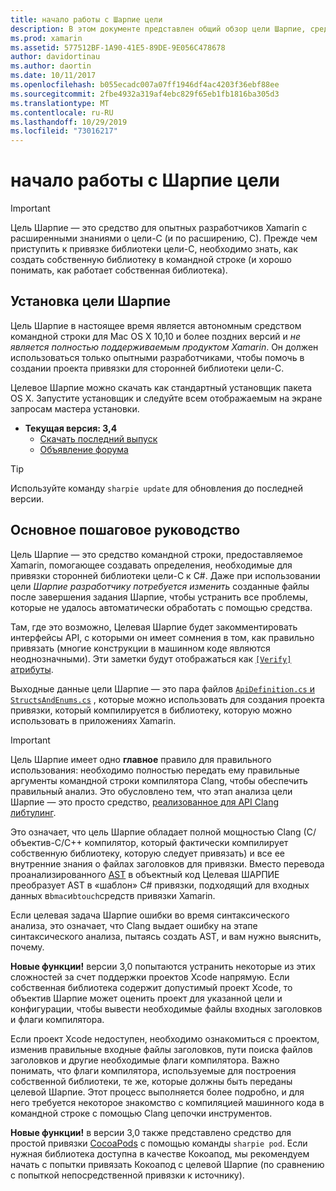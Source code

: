 ```yaml
---
title: начало работы с Шарпие цели
description: В этом документе представлен общий обзор цели Шарпие, средства, используемого для автоматизации создания C# привязок к коду цели-C.
ms.prod: xamarin
ms.assetid: 577512BF-1A90-41E5-89DE-9E056C478678
author: davidortinau
ms.author: daortin
ms.date: 10/11/2017
ms.openlocfilehash: b055ecadc007a07ff1946df4ac4203f36ebf88ee
ms.sourcegitcommit: 2fbe4932a319af4ebc829f65eb1fb1816ba305d3
ms.translationtype: MT
ms.contentlocale: ru-RU
ms.lasthandoff: 10/29/2019
ms.locfileid: "73016217"
---
```

# <a name="getting-started-with-objective-sharpie"></a>начало работы с Шарпие цели

> [!IMPORTANT]
> Цель Шарпие — это средство для опытных разработчиков Xamarin с расширенными знаниями о цели-C (и по расширению, C). Прежде чем приступить к привязке библиотеки цели-C, необходимо знать, как создать собственную библиотеку в командной строке (и хорошо понимать, как работает собственная библиотека).

<a name="installing" />

## <a name="installing-objective-sharpie"></a>Установка цели Шарпие

Цель Шарпие в настоящее время является автономным средством командной строки для Mac OS X 10,10 и более поздних версий и _не является полностью поддерживаемым продуктом Xamarin_. Он должен использоваться только опытными разработчиками, чтобы помочь в создании проекта привязки для сторонней библиотеки цели-C.

Целевое Шарпие можно скачать как стандартный установщик пакета OS X.
Запустите установщик и следуйте всем отображаемым на экране запросам мастера установки.

- **Текущая версия: 3,4**
  - [Скачать последний выпуск](https://dl.xamarin.com/objective-sharpie/ObjectiveSharpie.pkg)
  - [Объявление форума](https://forums.xamarin.com/discussion/104800/objective-sharpie-3-4)

> [!TIP]
> Используйте команду `sharpie update` для обновления до последней версии.

## <a name="basic-walkthrough"></a>Основное пошаговое руководство

Цель Шарпие — это средство командной строки, предоставляемое Xamarin, помогающее создавать определения, необходимые для привязки сторонней библиотеки цели-C к C#.
Даже при использовании цели *Шарпие разработчику потребуется изменить* созданные файлы после завершения задания Шарпие, чтобы устранить все проблемы, которые не удалось автоматически обработать с помощью средства.

Там, где это возможно, Целевая Шарпие будет закомментировать интерфейсы API, с которыми он имеет сомнения в том, как правильно привязать (многие конструкции в машинном коде являются неоднозначными).
Эти заметки будут отображаться как [`[Verify]` атрибуты](~/cross-platform/macios/binding/objective-sharpie/platform/verify.md).

Выходные данные цели Шарпие — это пара файлов [`ApiDefinition.cs` и `StructsAndEnums.cs`](~/cross-platform/macios/binding/objective-sharpie/platform/apidefinitions-structsandenums.md) , которые можно использовать для создания проекта привязки, который компилируется в библиотеку, которую можно использовать в приложениях Xamarin.

> [!IMPORTANT]
> Цель Шарпие имеет одно **главное** правило для правильного использования: необходимо полностью передать ему правильные аргументы командной строки компилятора Clang, чтобы обеспечить правильный анализ. Это обусловлено тем, что этап анализа цели Шарпие — это просто средство, [реализованное для API Clang либтулинг](https://clang.llvm.org/docs/LibTooling.html).

Это означает, что цель Шарпие обладает полной мощностью Clang (C/объектив-C/C++ компилятор, который фактически компилирует собственную библиотеку, которую следует привязать) и все ее внутренние знания о файлах заголовков для привязки.
Вместо перевода проанализированного [AST](https://en.wikipedia.org/wiki/Abstract_syntax_tree) в объектный код Целевая ШАРПИЕ преобразует AST в «шаблон» C# привязки, подходящий для входных данных в`bmac`и`btouch`средств привязки Xamarin.

Если целевая задача Шарпие ошибки во время синтаксического анализа, это означает, что Clang выдает ошибку на этапе синтаксического анализа, пытаясь создать AST, и вам нужно выяснить, почему.

**Новые функции!** версии 3,0 попытаются устранить некоторые из этих сложностей за счет поддержки проектов Xcode напрямую. Если собственная библиотека содержит допустимый проект Xcode, то объектив Шарпие может оценить проект для указанной цели и конфигурации, чтобы вывести необходимые файлы входных заголовков и флаги компилятора.

Если проект Xcode недоступен, необходимо ознакомиться с проектом, изменив правильные входные файлы заголовков, пути поиска файлов заголовков и другие необходимые флаги компилятора. Важно понимать, что флаги компилятора, используемые для построения собственной библиотеки, те же, которые должны быть переданы целевой Шарпие. Этот процесс выполняется более подробно, и для него требуется некоторое знакомство с компиляцией машинного кода в командной строке с помощью Clang цепочки инструментов.

**Новые функции!** в версии 3,0 также представлено средство для простой привязки [CocoaPods](https://cocoapods.org) с помощью команды `sharpie pod`.
Если нужная библиотека доступна в качестве Кокоапод, мы рекомендуем начать с попытки привязать Кокоапод с целевой Шарпие (по сравнению с попыткой непосредственной привязки к источнику).
